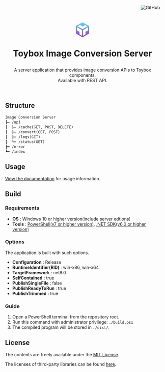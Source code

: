<p align="right">
<img alt="GitHub" src="https://img.shields.io/github/license/project-toybox/toybox-image-conversion-server">
</p>

<p align="center">
    <h1 align="center">
        <img src="https://raw.githubusercontent.com/project-toybox/toybox-assets/main/images/toybox-icon.png" width="50" height="50">
        <p>Toybox Image Conversion Server</p>
    </h1>
    <p align="center">A server application that provides image conversion APIs to Toybox components.<br>Available with REST API.</p>
    <br>
</p>

## Structure
```
Image Conversion Server
┣━ /api
┃  ┣━ /cache(GET, POST, DELETE)
┃  ┣━ /convert(GET, POST)
┃  ┣━ /logs(GET)
┃  ┗━ /status(GET)
┣━ /error
┗━ /index
```

## Usage
[View the documentation](README.md) for usage information.

## Build
### Requirements
 * __OS__ : Windows 10 or higher version(include server edtions)
 * __Tools__ : [PowerShell(v7 or higher version)](https://github.com/PowerShell/PowerShell), [.NET SDK(v6.0 or higher version)](https://dotnet.microsoft.com/en-us/download)

### Options
The application is built with such options.
 * __Configuration__ : Release
 * __RuntimeIdentifier(RID)__ : win-x86, win-x64
 * __TargetFramework__ : net6.0
 * __SelfContained__ : true
 * __PublishSingleFile__ : false
 * __PublishReadyToRun__ : true
 * __PublishTrimmed__ : true

### Guide
1. Open a PowerShell terminal from the repository root.
2. Run this command with administrator privilege: `./build.ps1`
3. The compiled program will be stored in `./dist/`.

## License
The contents are freely available under the [MIT License](http://opensource.org/licenses/MIT).

The licenses of third-party libraries can be found [here](https://github.com/project-toybox/toybox-image-conversion-server/blob/main/docs/THIRD_PARTY_NOTICES.md).
